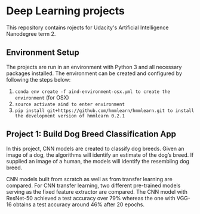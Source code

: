 # Deep Learning projects 

This repository contains rojects for Udacity's Artificial Intelligence Nanodegree term 2.

## Environment Setup

The projects are run in an environment with Python 3 and all necessary packages installed. The environment can be created and configured by following the steps below:

1. `conda env create -f aind-environment-osx.yml to create the environment` (for OSX)  
2. `source activate aind to enter environment`  
3. `pip install git+https://github.com/hmmlearn/hmmlearn.git to install the development version of hmmlearn 0.2.1`  

## Project 1: Build Dog Breed Classification App  

In this project, CNN models are created to classify dog breeds. Given an image of a dog, the algorithms will identify an estimate of the dog’s breed. If supplied an image of a human, the models will identify the resembling dog breed.   

CNN models built from scratch as well as from transfer learning are compared. For CNN transfer learning, two different pre-trained models serving as the fixed feature extractor are compared. The CNN model with ResNet-50 achieved a test accuracy over 79% whereas the one with VGG-16 obtains a test accuracy around 46% after 20 epochs. 

